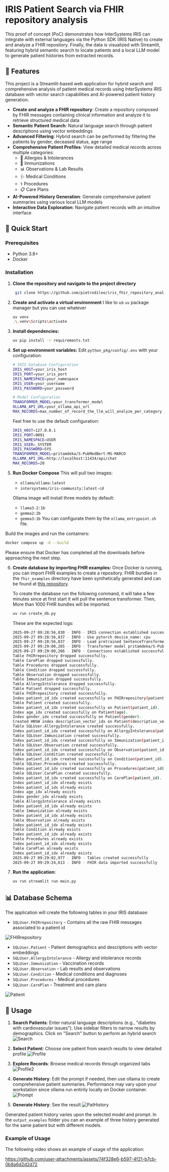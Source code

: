 # IRIS Patient Search via FHIR repository analysis

This proof of concept (PoC) demonstrates how InterSystems IRIS can integrate with external languages via the Python SDK (IRIS Native) to create and analyze a FHIR repository. Finally, the data is visualized with Streamlit, featuring hybrid semantic search to locate patients and a local LLM model to generate patient histories from extracted records.

## 🎯 Features

This project is a Streamlit-based web application for hybrid search and comprehensive analysis of patient medical records using InterSystems IRIS database with vector search capabilities and AI-powered patient history generation.

- **Create and analyze a FHIR repository**: Create a repository composed by FHIR messages containing clinical information and analyze it to retrieve structured medical data
- **Semantic Patient Search**: Natural language search through patient descriptions using vector embeddings
- **Advanced Filtering**: Hybrid search can be performed by filtering the patients by gender, deceased status, age range
- **Comprehensive Patient Profiles**: View detailed medical records across multiple categories:
  - 🤧 Allergies & Intolerances
  - 💉 Immunizations
  - 📊 Observations & Lab Results
  - 🩺 Medical Conditions
  - ⚕️ Procedures
  - 📋 Care Plans
- **AI-Powered History Generation**: Generate comprehensive patient summaries using various local LLM models
- **Interactive Data Exploration**: Navigate patient records with an intuitive interface

## 🚀 Quick Start

### Prerequisites

- Python 3.8+
- Docker

### Installation

1. **Clone the repository and navigate to the project directory**
   ```bash
    git clone https://github.com/pietrodileo/iris_fhir_repository_analyzer.git
   ```

2. **Create and activate a virtual environment**
   I like to us `uv` package manager but you can use whatever

   ```bash
   uv venv
   .\.venv\Scripts\activate
   ```

3. **Install dependencies:**

   ```bash
   uv pip install -r requirements.txt
   ```

4. **Set up environment variables:**
   Edit `python_pkg/config/.env` with your configuration:

   ```bash
   # IRIS Database Configuration
   IRIS_HOST=your_iris_host
   IRIS_PORT=your_iris_port  
   IRIS_NAMESPACE=your_namespace
   IRIS_USER=your_username
   IRIS_PASSWORD=your_password
   
   # Model Configuration
   TRANSFORMER_MODEL=your_transformer_model
   OLLAMA_API_URL=your_ollama_api_url
   MAX_RECORDS=max_number_of_record_the_llm_will_analyze_per_category
   ```

   Feel free to use the default configuration:

   ```bash
   IRIS_HOST=127.0.0.1
   IRIS_PORT=9091
   IRIS_NAMESPACE=USER
   IRIS_USER=_SYSTEM
   IRIS_PASSWORD=SYS
   TRANSFORMER_MODEL=pritamdeka/S-PubMedBert-MS-MARCO
   OLLAMA_API_URL=http://localhost:11424/api/chat
   MAX_RECORDS=20   
   ```

5. **Run Docker Compose**
   This will pull two images:
   - `ollama/ollama:latest`
   - `intersystems/iris-community:latest-cd`

   Ollama image will install three models by default:
   - `llama3.2:1b`
   - `gemma2:2b`
   - `gemma3:1b`
   You can configurate them by the `ollama_entrypoint.sh` file.

  Build the images and run the containers:
   ```bash
   docker compose up -d --build
   ```

   Please ensure that Docker has completed all the downloads before approaching the next step.

6. **Create database by importing FHIR examples:**
   Once Docker is running, you can import FHIR examples to create a repository. FHIR bundles in the `fhir_examples` directory have been synthetically generated and can be found at [this repository](https://github.com/smart-on-fhir/generated-sample-data). 

   To create the database run the following command, it will take a few minutes since at first start it will pull the sentence transformer. Then, More than 1000 FHIR bundles will be imported.

   ```bash
   uv run create_db.py
   ```

   These are the expected logs:

   ```bash
   2025-09-27 09:28:56,830 - INFO - IRIS connection established successfully
   2025-09-27 09:28:56,837 - INFO - Use pytorch device_name: cpu
   2025-09-27 09:28:56,837 - INFO - Load pretrained SentenceTransformer: pritamdeka/S-PubMedBert-MS-MARCO
   2025-09-27 09:29:00,265 - INFO - Transformer model pritamdeka/S-PubMedBert-MS-MARCO loaded successfully
   2025-09-27 09:29:00,266 - INFO - Connections established successfully
   Table FHIRrepository dropped successfully.
   Table CarePlan dropped successfully.
   Table Procedures dropped successfully.
   Table Condition dropped successfully.
   Table Observation dropped successfully.
   Table Immunization dropped successfully.
   Table AllergyIntolerance dropped successfully.
   Table Patient dropped successfully.
   Table FHIRrepository created successfully.
   Index patient_id_idx created successfully on FHIRrepository(patient_id).
   Table Patient created successfully.
   Index patient_id_idx created successfully on Patient(patient_id).
   Index age_idx created successfully on Patient(age).
   Index gender_idx created successfully on Patient(gender).
   Created HNSW index description_vector_idx on Patient(description_vector)
   Table SQLUser.AllergyIntolerance created successfully.
   Index patient_id_idx created successfully on AllergyIntolerance(patient_id).
   Table SQLUser.Immunization created successfully.
   Index patient_id_idx created successfully on Immunization(patient_id).
   Table SQLUser.Observation created successfully.
   Index patient_id_idx created successfully on Observation(patient_id).
   Table SQLUser.Condition created successfully.
   Index patient_id_idx created successfully on Condition(patient_id).
   Table SQLUser.Procedures created successfully.
   Index patient_id_idx created successfully on Procedures(patient_id).
   Table SQLUser.CarePlan created successfully.
   Index patient_id_idx created successfully on CarePlan(patient_id).
   Index patient_id_idx already exists
   Index patient_id_idx already exists
   Index age_idx already exists
   Index gender_idx already exists
   Table AllergyIntolerance already exists
   Index patient_id_idx already exists
   Table Immunization already exists
   Index patient_id_idx already exists
   Table Observation already exists
   Index patient_id_idx already exists
   Table Condition already exists
   Index patient_id_idx already exists
   Table Procedures already exists
   Index patient_id_idx already exists
   Table CarePlan already exists
   Index patient_id_idx already exists
   2025-09-27 09:29:02,977 - INFO - Tables created successfully
   2025-09-27 09:29:24,613 - INFO - FHIR data imported successfully
   ```

7. **Run the application:**

   ```bash
   uv run streamlit run main.py
   ```

## 📊 Database Schema

The application will create the following tables in your IRIS database:

- `SQLUser.FHIRrepository` - Contains all the raw FHIR messages associated to a patient id

![FHIRrepository](pic/FHIRrepository_created.png "FHIRrepository")

- `SQLUser.Patient` - Patient demographics and descriptions with vector embeddings
- `SQLUser.AllergyIntolerance` - Allergy and intolerance records
- `SQLUser.Immunization` - Vaccination records  
- `SQLUser.Observation` - Lab results and observations
- `SQLUser.Condition` - Medical conditions and diagnoses
- `SQLUser.Procedures` - Medical procedures 
- `SQLUser.CarePlan` - Treatment and care plans

![Patient](pic/Patient_table_details.png "Patient")

## 🔧 Usage

1. **Search Patients**: Enter natural language descriptions (e.g., "diabetes with cardiovascular issues"). Use sidebar filters to narrow results by demographics. Click on "Search" button to perform an hybrid search
![Search](pic/UI_pat_search_example.png "Search")

2. **Select Patient**: Choose one patient from search results to view detailed profile
![Profile](pic/UI_patient_profile1.png "Profile")

3. **Explore Records**: Browse medical records through organized tabs
![Profile2](pic/UI_patient_profile2.png "Profile2")

4. **Generate History**: Edit the prompt if needed, then use ollama to create comprehensive patient summaries. Performance may vary upon your workstation since ollama run entirily locally on Docker container.
![Prompt](pic/UI_pat_history_prompt.png "Prompt")

5. **Generate History**: See the result
![PatHistory](pic/UI_pat_history_results.png "PatHistory")

Generated patient history varies upon the selected model and prompt. In the `output_examples` folder you can an example of three history generated for the same patient but with different models.

### Example of Usage

The following video shows an example of usage of the application:

https://github.com/user-attachments/assets/74f328e6-b597-4f21-b7cb-0b8a6d2d2d72


